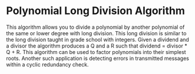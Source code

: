 # Polynomial Long Division Algorithm
This algorithm allows you to divide a polynomial by another polynomial of the same or lower degree with long division. This long division is similar to the long division taught in grade school with integers. Given a dividend and a divisor the algorithm produces a Q and a R such that dividend = divisor * Q + R. This algorithm can be used to factor polynomials into their simplest roots. Another such application is detecting errors in transmitted messages within a cyclic redundancy check.
